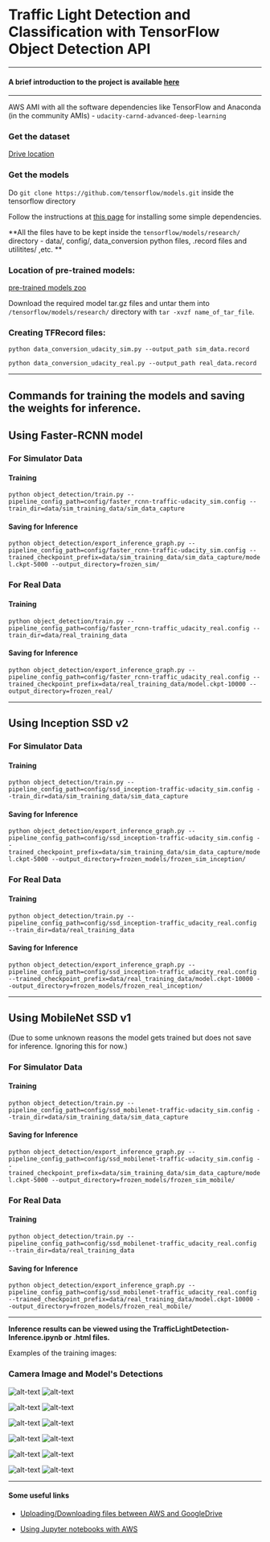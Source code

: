 [//]: # (Image References)
[left0000]: ./examples/left0000.jpg
[left0003]: ./examples/left0003.jpg
[left0011]: ./examples/left0011.jpg
[left0027]: ./examples/left0027.jpg
[left0140]: ./examples/left0140.jpg
[left0701]: ./examples/left0701.jpg

[real0000]: ./examples/real0000.png
[real0140]: ./examples/real0140.png
[real0701]: ./examples/real0701.png
[sim0003]: ./examples/sim0003.png
[sim0011]: ./examples/sim0011.png
[sim0027]: ./examples/sim0027.png

# Traffic Light Detection and Classification with TensorFlow Object Detection API
---

#### A brief introduction to the project is available [here](https://medium.com/@Vatsal410/traffic-light-detection-tensorflow-api-c75fdbadac62)

---

AWS AMI with all the software dependencies like TensorFlow and Anaconda (in the community AMIs) - `udacity-carnd-advanced-deep-learning`

### Get the dataset

[Drive location](https://drive.google.com/file/d/0B-Eiyn-CUQtxdUZWMkFfQzdObUE/view?usp=sharing)

### Get the models

Do `git clone https://github.com/tensorflow/models.git` inside the tensorflow directory

Follow the instructions at [this page](https://github.com/tensorflow/models/blob/master/research/object_detection/g3doc/installation.md) for installing some simple dependencies.

**All the files have to be kept inside the `tensorflow/models/research/` directory - data/, config/, data_conversion python files, .record files and utilitites/ ,etc. **


### Location of pre-trained models:
[pre-trained models zoo](https://github.com/tensorflow/models/blob/master/research/object_detection/g3doc/detection_model_zoo.md)

Download the required model tar.gz files and untar them into `/tensorflow/models/research/` directory with `tar -xvzf name_of_tar_file`.

### Creating TFRecord files:

`python data_conversion_udacity_sim.py --output_path sim_data.record`

`python data_conversion_udacity_real.py --output_path real_data.record`

---

## Commands for training the models and saving the weights for inference.

## Using Faster-RCNN model

### For Simulator Data

#### Training

`python object_detection/train.py --pipeline_config_path=config/faster_rcnn-traffic-udacity_sim.config --train_dir=data/sim_training_data/sim_data_capture`

#### Saving for Inference

`python object_detection/export_inference_graph.py --pipeline_config_path=config/faster_rcnn-traffic-udacity_sim.config --trained_checkpoint_prefix=data/sim_training_data/sim_data_capture/model.ckpt-5000 --output_directory=frozen_sim/`


### For Real Data

#### Training

`python object_detection/train.py --pipeline_config_path=config/faster_rcnn-traffic_udacity_real.config --train_dir=data/real_training_data`

#### Saving for Inference

`python object_detection/export_inference_graph.py --pipeline_config_path=config/faster_rcnn-traffic_udacity_real.config --trained_checkpoint_prefix=data/real_training_data/model.ckpt-10000 --output_directory=frozen_real/`

---

## Using Inception SSD v2

### For Simulator Data

#### Training

`python object_detection/train.py --pipeline_config_path=config/ssd_inception-traffic-udacity_sim.config --train_dir=data/sim_training_data/sim_data_capture`

#### Saving for Inference

`python object_detection/export_inference_graph.py --pipeline_config_path=config/ssd_inception-traffic-udacity_sim.config --trained_checkpoint_prefix=data/sim_training_data/sim_data_capture/model.ckpt-5000 --output_directory=frozen_models/frozen_sim_inception/`


### For Real Data

#### Training

`python object_detection/train.py --pipeline_config_path=config/ssd_inception-traffic_udacity_real.config --train_dir=data/real_training_data`

#### Saving for Inference

`python object_detection/export_inference_graph.py --pipeline_config_path=config/ssd_inception-traffic_udacity_real.config --trained_checkpoint_prefix=data/real_training_data/model.ckpt-10000 --output_directory=frozen_models/frozen_real_inception/`

---

## Using MobileNet SSD v1
(Due to some unknown reasons the model gets trained but does not save for inference. Ignoring this for now.)

### For Simulator Data

#### Training

`python object_detection/train.py --pipeline_config_path=config/ssd_mobilenet-traffic-udacity_sim.config --train_dir=data/sim_training_data/sim_data_capture`

#### Saving for Inference

`python object_detection/export_inference_graph.py --pipeline_config_path=config/ssd_mobilenet-traffic-udacity_sim.config --trained_checkpoint_prefix=data/sim_training_data/sim_data_capture/model.ckpt-5000 --output_directory=frozen_models/frozen_sim_mobile/`


### For Real Data

#### Training

`python object_detection/train.py --pipeline_config_path=config/ssd_mobilenet-traffic_udacity_real.config --train_dir=data/real_training_data`

#### Saving for Inference

`python object_detection/export_inference_graph.py --pipeline_config_path=config/ssd_mobilenet-traffic_udacity_real.config --trained_checkpoint_prefix=data/real_training_data/model.ckpt-10000 --output_directory=frozen_models/frozen_real_mobile/`

---

**Inference results can be viewed using the TrafficLightDetection-Inference.ipynb or .html files.**

Examples of the training images:

### Camera Image and Model's Detections      
![alt-text][left0000]
![alt-text][real0000]

![alt-text][left0140]
![alt-text][real0140]

![alt-text][left0701]
![alt-text][real0701]

![alt-text][left0003]
![alt-text][sim0003]

![alt-text][left0011]
![alt-text][sim0011]

![alt-text][left0027]
![alt-text][sim0027]

---

#### Some useful links

- [Uploading/Downloading files between AWS and GoogleDrive](http://olivermarshall.net/how-to-upload-a-file-to-google-drive-from-the-command-line/)

- [Using Jupyter notebooks with AWS](https://medium.com/towards-data-science/setting-up-and-using-jupyter-notebooks-on-aws-61a9648db6c5)
